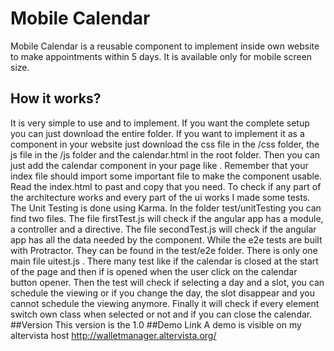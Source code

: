 # Mobile Calendar
Mobile Calendar is a reusable component to implement inside own website to make appointments within 5 days. It is available only for mobile screen size.
## How it works?
It is very simple to use and to implement. If you want the complete setup you can just download the entire folder. If you want to implement it as a component in your website just download the css file in the /css folder, the js file in the /js folder and the calendar.html in the root folder.
Then you can just add the calendar component in your page like <calendar></calendar> .
Remember that your index file should import some important file to make the component usable. Read the index.html to past and copy that you need.
To check if any part of the architecture works and every part of the ui works I made some tests.
The Unit Testing is done using Karma. In the folder test/unitTesting you can find two files.
The file firstTest.js will check if the angular app has a module, a controller and a directive.
The file secondTest.js will check if the angular app has all the data needed by the component.
While the e2e tests are built with Protractor. They can be found in the test/e2e folder.
There is only one main file uitest.js .
There many test like if the calendar is closed at the start of the page and then if is opened when the user click on the calendar button opener.
Then the test will check if selecting a day and a slot, you can schedule the viewing or if you change the day, the slot disappear and you cannot schedule the viewing anymore.
Finally it will check if every element switch own class when selected or not and if you can close the calendar.
##Version
This version is the 1.0
##Demo Link
A demo is visible on my altervista host http://walletmanager.altervista.org/
